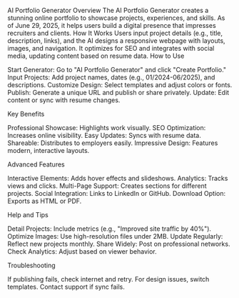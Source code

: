 AI Portfolio Generator
Overview
The AI Portfolio Generator creates a stunning online portfolio to showcase projects, experiences, and skills. As of June 29, 2025, it helps users build a digital presence that impresses recruiters and clients.
How It Works
Users input project details (e.g., title, description, links), and the AI designs a responsive webpage with layouts, images, and navigation. It optimizes for SEO and integrates with social media, updating content based on resume data.
How to Use

Start Generator: Go to "AI Portfolio Generator" and click "Create Portfolio."
Input Projects: Add project names, dates (e.g., 01/2024-06/2025), and descriptions.
Customize Design: Select templates and adjust colors or fonts.
Publish: Generate a unique URL and publish or share privately.
Update: Edit content or sync with resume changes.

Key Benefits

Professional Showcase: Highlights work visually.
SEO Optimization: Increases online visibility.
Easy Updates: Syncs with resume data.
Shareable: Distributes to employers easily.
Impressive Design: Features modern, interactive layouts.

Advanced Features

Interactive Elements: Adds hover effects and slideshows.
Analytics: Tracks views and clicks.
Multi-Page Support: Creates sections for different projects.
Social Integration: Links to LinkedIn or GitHub.
Download Option: Exports as HTML or PDF.

Help and Tips

Detail Projects: Include metrics (e.g., "Improved site traffic by 40%").
Optimize Images: Use high-resolution files under 2MB.
Update Regularly: Reflect new projects monthly.
Share Widely: Post on professional networks.
Check Analytics: Adjust based on viewer behavior.

Troubleshooting

If publishing fails, check internet and retry.
For design issues, switch templates.
Contact support if sync fails.
